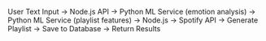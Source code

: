 User Text Input -> Node.js API -> Python ML Service (emotion analysis)
-> Python ML Service (playlist features) -> Node.js -> Spotify API
-> Generate Playlist -> Save to Database -> Return Results
